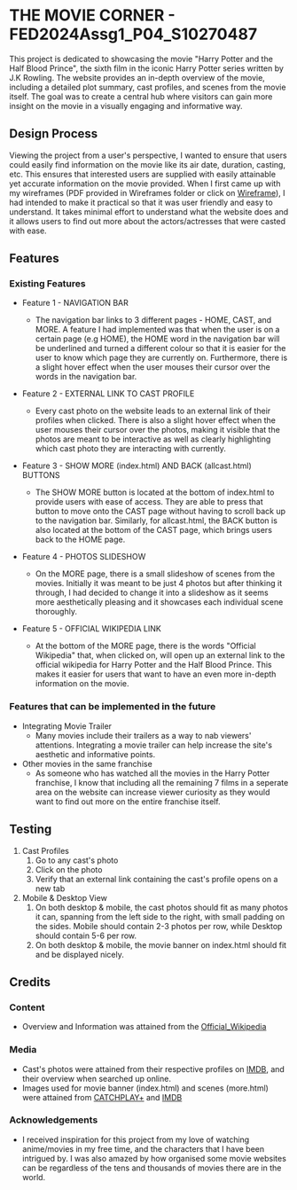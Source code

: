 # THE MOVIE CORNER - FED2024Assg1_P04_S10270487

This project is dedicated to showcasing the movie "Harry Potter and the Half Blood Prince", the sixth film in the iconic Harry Potter series written by J.K Rowling. The website provides an in-depth overview of the movie, including a detailed plot summary, cast profiles, and scenes from the movie itself. The goal was to create a central hub where visitors can gain more insight on the movie in a visually engaging and informative way.

## Design Process
Viewing the project from a user's perspective, I wanted to ensure that users could easily find information on the movie like its air date, duration, casting, etc. This ensures that interested users are supplied with easily attainable yet accurate information on the movie provided. When I first came up with my wireframes (PDF provided in Wireframes folder or click on 
[Wireframe](https://www.figma.com/design/8xroCnJa8dRcamgmLVH45u/FED-ASG1?node-id=0-1&t=zKfrVOISSoTO7ksP-1 "Figma")),
I had intended to make it practical so that it was user friendly and easy to understand. It takes minimal effort to understand what the website does and it allows users to find out more about the actors/actresses that were casted with ease.

## Features
### Existing Features
* Feature 1 - NAVIGATION BAR
  * The navigation bar links to 3 different pages - HOME, CAST, and MORE. A feature I had implemented was that when the user is on  a certain page (e.g HOME), the HOME word in the navigation bar will be underlined and turned a different colour so that it is easier for the user to know which page they are currently on. Furthermore, there is a slight hover effect when the user mouses their cursor over the words in the navigation bar.

* Feature 2 - EXTERNAL LINK TO CAST PROFILE
  * Every cast photo on the website leads to an external link of their profiles when clicked. There is also a slight hover effect when the user mouses their cursor over the photos, making it visible that the photos are meant to be interactive as well as clearly highlighting which cast photo they are interacting with currently.

* Feature 3 - SHOW MORE (index.html) AND BACK (allcast.html) BUTTONS
  * The SHOW MORE button is located at the bottom of index.html to provide users with ease of access. They are able to press that button to move onto the CAST page without having to scroll back up to the navigation bar. Similarly, for allcast.html, the BACK button is also located at the bottom of the CAST page, which brings users back to the HOME page.

* Feature 4 - PHOTOS SLIDESHOW
  * On the MORE page, there is a small slideshow of scenes from the movies. Initially it was meant to be just 4 photos but after thinking it through, I had decided to change it into a slideshow as it seems more aesthetically pleasing and it showcases each individual scene thoroughly.

* Feature 5 - OFFICIAL WIKIPEDIA LINK
  * At the bottom of the MORE page, there is the words "Official Wikipedia" that, when clicked on, will open up an external link to the official wikipedia for Harry Potter and the Half Blood Prince. This makes it easier for users that want to have an even more in-depth information on the movie.

### Features that can be implemented in the future
* Integrating Movie Trailer
  * Many movies include their trailers as a way to nab viewers' attentions. Integrating a movie trailer can help increase the site's aesthetic and informative points.
* Other movies in the same franchise
  * As someone who has watched all the movies in the Harry Potter franchise, I know that including all the remaining 7 films in a seperate area on the website can increase viewer curiosity as they would want to find out more on the entire franchise itself.

## Testing
1. Cast Profiles
    1. Go to any cast's photo
    2. Click on the photo
    3. Verify that an external link containing the cast's profile opens on a new tab
2. Mobile & Desktop View
    1. On both desktop & mobile, the cast photos should fit as many photos it can, spanning from the left side to the right, with small padding on the sides. Mobile should contain 2-3 photos per row, while Desktop should contain 5-6 per row.
    2. On both desktop & mobile, the movie banner on index.html should fit and be displayed nicely.

## Credits
### Content
* Overview and Information was attained from the [Official_Wikipedia](https://en.wikipedia.org/wiki/Harry_Potter_and_the_Half-Blood_Prince_(film) "Official Wikipedia")
### Media
* Cast's photos were attained from their respective profiles on [IMDB](https://www.imdb.com "IMDB"), and their overview when searched up online.
* Images used for movie banner (index.html) and scenes (more.html) were attained from [CATCHPLAY+](https://www.catchplay.com/sg/ed-says/article-1168-w3ljeovf "CATCHPLAY+") and [IMDB](https://www.imdb.com/title/tt0417741/?ref_=nv_sr_srsg_0_tt_8_nm_0_in_0_q_Harry%2520potter%2520and%2520the%2520half%2520blo "IMDB")
### Acknowledgements
* I received inspiration for this project from my love of watching anime/movies in my free time, and the characters that I have been intrigued by. I was also amazed by how organised some movie websites can be regardless of the tens and thousands of movies there are in the world.